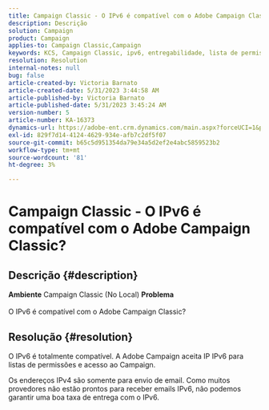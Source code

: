 ```yaml
---
title: Campaign Classic - O IPv6 é compatível com o Adobe Campaign Classic?
description: Descrição
solution: Campaign
product: Campaign
applies-to: Campaign Classic,Campaign
keywords: KCS, Campaign Classic, ipv6, entregabilidade, lista de permissões
resolution: Resolution
internal-notes: null
bug: false
article-created-by: Victoria Barnato
article-created-date: 5/31/2023 3:44:58 AM
article-published-by: Victoria Barnato
article-published-date: 5/31/2023 3:45:24 AM
version-number: 5
article-number: KA-16373
dynamics-url: https://adobe-ent.crm.dynamics.com/main.aspx?forceUCI=1&pagetype=entityrecord&etn=knowledgearticle&id=66d40181-65ff-ed11-8f6e-6045bd006149
exl-id: 829f7d14-4124-4629-934e-afb7c2df5f07
source-git-commit: b65c5d951354da79e34a5d2ef2e4abc5859523b2
workflow-type: tm+mt
source-wordcount: '81'
ht-degree: 3%

---
```


# Campaign Classic - O IPv6 é compatível com o Adobe Campaign Classic?

## Descrição {#description}

<b>Ambiente</b>
Campaign Classic (No Local)
<b>Problema</b><br><br>O IPv6 é compatível com o Adobe Campaign Classic?<br>

## Resolução {#resolution}


O IPv6 é totalmente compatível. A Adobe Campaign aceita IP IPv6 para listas de permissões e acesso ao Campaign.

Os endereços IPv4 são somente para envio de email. Como muitos provedores não estão prontos para receber emails IPv6, não podemos garantir uma boa taxa de entrega com o IPv6.
